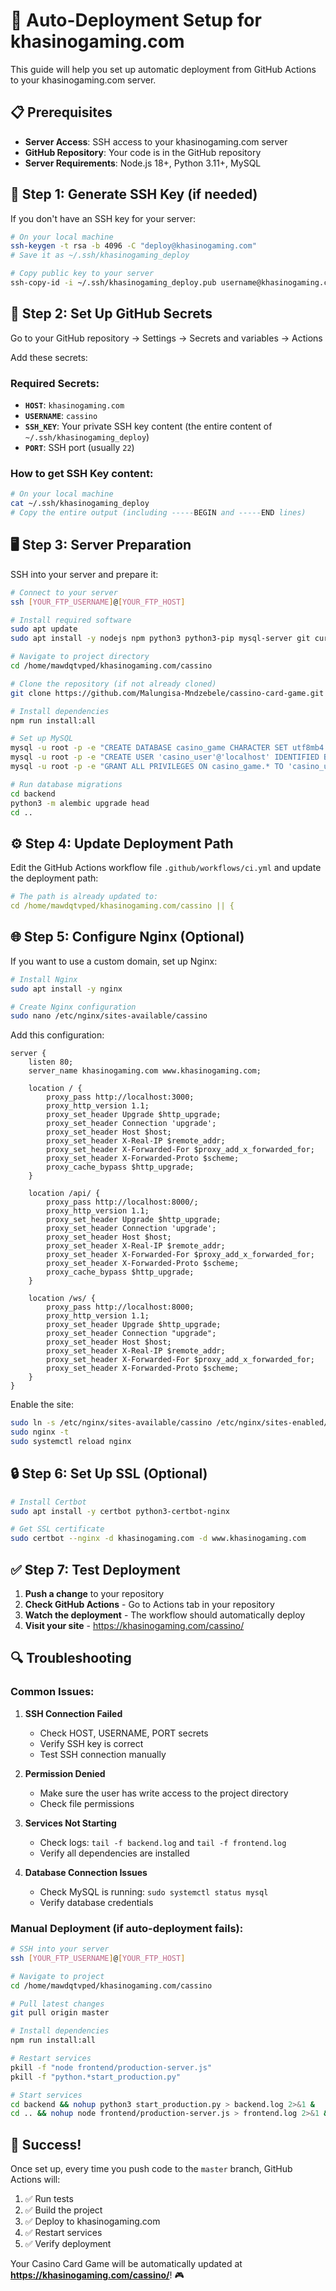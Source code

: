 # 🚀 Auto-Deployment Setup for khasinogaming.com

This guide will help you set up automatic deployment from GitHub Actions to your khasinogaming.com server.

## 📋 Prerequisites

- **Server Access**: SSH access to your khasinogaming.com server
- **GitHub Repository**: Your code is in the GitHub repository
- **Server Requirements**: Node.js 18+, Python 3.11+, MySQL

## 🔧 Step 1: Generate SSH Key (if needed)

If you don't have an SSH key for your server:

```bash
# On your local machine
ssh-keygen -t rsa -b 4096 -C "deploy@khasinogaming.com"
# Save it as ~/.ssh/khasinogaming_deploy

# Copy public key to your server
ssh-copy-id -i ~/.ssh/khasinogaming_deploy.pub username@khasinogaming.com
```

## 🔑 Step 2: Set Up GitHub Secrets

Go to your GitHub repository → Settings → Secrets and variables → Actions

Add these secrets:

### Required Secrets:
- **`HOST`**: `khasinogaming.com`
- **`USERNAME`**: `cassino`
- **`SSH_KEY`**: Your private SSH key content (the entire content of `~/.ssh/khasinogaming_deploy`)
- **`PORT`**: SSH port (usually `22`)

### How to get SSH Key content:
```bash
# On your local machine
cat ~/.ssh/khasinogaming_deploy
# Copy the entire output (including -----BEGIN and -----END lines)
```

## 🖥️ Step 3: Server Preparation

SSH into your server and prepare it:

```bash
# Connect to your server
ssh [YOUR_FTP_USERNAME]@[YOUR_FTP_HOST]

# Install required software
sudo apt update
sudo apt install -y nodejs npm python3 python3-pip mysql-server git curl

# Navigate to project directory
cd /home/mawdqtvped/khasinogaming.com/cassino

# Clone the repository (if not already cloned)
git clone https://github.com/Malungisa-Mndzebele/cassino-card-game.git . || git pull origin master

# Install dependencies
npm run install:all

# Set up MySQL
mysql -u root -p -e "CREATE DATABASE casino_game CHARACTER SET utf8mb4 COLLATE utf8mb4_unicode_ci;"
mysql -u root -p -e "CREATE USER 'casino_user'@'localhost' IDENTIFIED BY 'casino_password';"
mysql -u root -p -e "GRANT ALL PRIVILEGES ON casino_game.* TO 'casino_user'@'localhost'; FLUSH PRIVILEGES;"

# Run database migrations
cd backend
python3 -m alembic upgrade head
cd ..
```

## ⚙️ Step 4: Update Deployment Path

Edit the GitHub Actions workflow file `.github/workflows/ci.yml` and update the deployment path:

```yaml
# The path is already updated to:
cd /home/mawdqtvped/khasinogaming.com/cassino || {
```

## 🌐 Step 5: Configure Nginx (Optional)

If you want to use a custom domain, set up Nginx:

```bash
# Install Nginx
sudo apt install -y nginx

# Create Nginx configuration
sudo nano /etc/nginx/sites-available/cassino
```

Add this configuration:

```nginx
server {
    listen 80;
    server_name khasinogaming.com www.khasinogaming.com;

    location / {
        proxy_pass http://localhost:3000;
        proxy_http_version 1.1;
        proxy_set_header Upgrade $http_upgrade;
        proxy_set_header Connection 'upgrade';
        proxy_set_header Host $host;
        proxy_set_header X-Real-IP $remote_addr;
        proxy_set_header X-Forwarded-For $proxy_add_x_forwarded_for;
        proxy_set_header X-Forwarded-Proto $scheme;
        proxy_cache_bypass $http_upgrade;
    }

    location /api/ {
        proxy_pass http://localhost:8000/;
        proxy_http_version 1.1;
        proxy_set_header Upgrade $http_upgrade;
        proxy_set_header Connection 'upgrade';
        proxy_set_header Host $host;
        proxy_set_header X-Real-IP $remote_addr;
        proxy_set_header X-Forwarded-For $proxy_add_x_forwarded_for;
        proxy_set_header X-Forwarded-Proto $scheme;
        proxy_cache_bypass $http_upgrade;
    }

    location /ws/ {
        proxy_pass http://localhost:8000;
        proxy_http_version 1.1;
        proxy_set_header Upgrade $http_upgrade;
        proxy_set_header Connection "upgrade";
        proxy_set_header Host $host;
        proxy_set_header X-Real-IP $remote_addr;
        proxy_set_header X-Forwarded-For $proxy_add_x_forwarded_for;
        proxy_set_header X-Forwarded-Proto $scheme;
    }
}
```

Enable the site:

```bash
sudo ln -s /etc/nginx/sites-available/cassino /etc/nginx/sites-enabled/
sudo nginx -t
sudo systemctl reload nginx
```

## 🔒 Step 6: Set Up SSL (Optional)

```bash
# Install Certbot
sudo apt install -y certbot python3-certbot-nginx

# Get SSL certificate
sudo certbot --nginx -d khasinogaming.com -d www.khasinogaming.com
```

## ✅ Step 7: Test Deployment

1. **Push a change** to your repository
2. **Check GitHub Actions** - Go to Actions tab in your repository
3. **Watch the deployment** - The workflow should automatically deploy
4. **Visit your site** - https://khasinogaming.com/cassino/

## 🔍 Troubleshooting

### Common Issues:

1. **SSH Connection Failed**
   - Check HOST, USERNAME, PORT secrets
   - Verify SSH key is correct
   - Test SSH connection manually

2. **Permission Denied**
   - Make sure the user has write access to the project directory
   - Check file permissions

3. **Services Not Starting**
   - Check logs: `tail -f backend.log` and `tail -f frontend.log`
   - Verify all dependencies are installed

4. **Database Connection Issues**
   - Check MySQL is running: `sudo systemctl status mysql`
   - Verify database credentials

### Manual Deployment (if auto-deployment fails):

```bash
# SSH into your server
ssh [YOUR_FTP_USERNAME]@[YOUR_FTP_HOST]

# Navigate to project
cd /home/mawdqtvped/khasinogaming.com/cassino

# Pull latest changes
git pull origin master

# Install dependencies
npm run install:all

# Restart services
pkill -f "node frontend/production-server.js"
pkill -f "python.*start_production.py"

# Start services
cd backend && nohup python3 start_production.py > backend.log 2>&1 &
cd .. && nohup node frontend/production-server.js > frontend.log 2>&1 &
```

## 🎉 Success!

Once set up, every time you push code to the `master` branch, GitHub Actions will:

1. ✅ Run tests
2. ✅ Build the project
3. ✅ Deploy to khasinogaming.com
4. ✅ Restart services
5. ✅ Verify deployment

Your Casino Card Game will be automatically updated at **https://khasinogaming.com/cassino/**! 🎮

